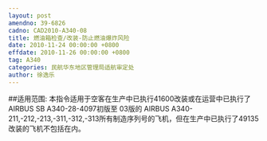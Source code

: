 ```yaml
---
layout: post
amendno: 39-6826
cadno: CAD2010-A340-08
title: 燃油箱检查/改装-防止燃油爆炸风险
date: 2010-11-24 00:00:00 +0800
effdate: 2010-11-26 00:00:00 +0800
tag: A340
categories: 民航华东地区管理局适航审定处
author: 徐逸乐
---
```


##适用范围:
本指令适用于空客在生产中已执行41600改装或在运营中已执行了 AIRBUS SB A340-28-4097初版至 03版的 AIRBUS A340-211,-212,-213,-311,-312,-313所有制造序列号的飞机，但在生产中已执行了49135改装的飞机不包括在内。


